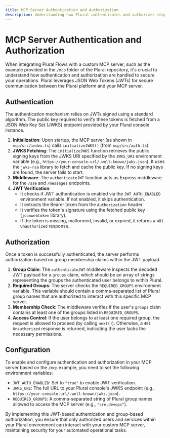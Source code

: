 ```yaml
---
title: MCP Server Authentication and Authorization
description: Understanding how Plural authenticates and authorizes requests to custom MCP servers.
---
```


# MCP Server Authentication and Authorization

When integrating Plural Flows with a custom MCP server, such as the example provided in the `/mcp` folder of the Plural repository, it's crucial to understand how authentication and authorization are handled to secure your operations. Plural leverages JSON Web Tokens (JWTs) for secure communication between the Plural platform and your MCP server.

## Authentication

The authentication mechanism relies on JWTs signed using a standard algorithm. The public key required to verify these tokens is fetched from a JSON Web Key Set (JWKS) endpoint provided by your Plural console instance.

1.  **Initialization**: Upon startup, the MCP server (as shown in `mcp/src/index.ts`) calls `initializeJWKS()` (from `mcp/src/auth.ts`).
2.  **JWKS Fetching**: The `initializeJWKS` function retrieves the public signing keys from the JWKS URI specified by the `JWKS_URI` environment variable (e.g., `https://your-console-url/.well-known/jwks.json`). It uses the `jwks-rsa` library to fetch and cache the public key. If no signing keys are found, the server fails to start.
3.  **Middleware**: The `authenticateJWT` function acts as Express middleware for the `/sse` and `/messages` endpoints.
4.  **JWT Verification**:
    *   It checks if JWT authentication is enabled via the `JWT_AUTH_ENABLED` environment variable. If not enabled, it skips authentication.
    *   It extracts the Bearer token from the `Authorization` header.
    *   It verifies the token's signature using the fetched public key (`jsonwebtoken` library).
    *   If the token is missing, malformed, invalid, or expired, it returns a `401 Unauthorized` response.

## Authorization

Once a token is successfully authenticated, the server performs authorization based on group membership claims within the JWT payload.

1.  **Group Claim**: The `authenticateJWT` middleware inspects the decoded JWT payload for a `groups` claim, which should be an array of strings representing the groups the authenticated user belongs to within Plural.
2.  **Required Groups**: The server checks the `REQUIRED_GROUPS` environment variable. This variable should contain a comma-separated list of Plural group names that are authorized to interact with this specific MCP server.
3.  **Membership Check**: The middleware verifies if the user's `groups` claim contains at least one of the groups listed in `REQUIRED_GROUPS`.
4.  **Access Control**: If the user belongs to at least one required group, the request is allowed to proceed (by calling `next()`). Otherwise, a `401 Unauthorized` response is returned, indicating the user lacks the necessary permissions.

## Configuration

To enable and configure authentication and authorization in your MCP server based on the `/mcp` example, you need to set the following environment variables:

*   `JWT_AUTH_ENABLED`: Set to `"true"` to enable JWT verification.
*   `JWKS_URI`: The full URL to your Plural console's JWKS endpoint (e.g., `https://your-console-url/.well-known/jwks.json`).
*   `REQUIRED_GROUPS`: A comma-separated string of Plural group names allowed to access the MCP server (e.g., `"sre,devops"`).

By implementing this JWT-based authentication and group-based authorization, you ensure that only authorized users and services within your Plural environment can interact with your custom MCP server, maintaining security for your automated operational tasks. 